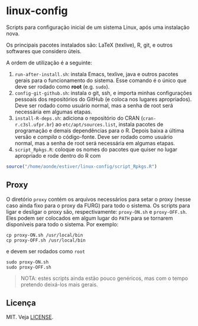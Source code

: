# linux-config

Scripts para configuração inicial de um sistema Linux, após uma
instalação nova.

Os principais pacotes instalados são: LaTeX (texlive), R, git, e outros
softwares que considero úteis. 

A ordem de utilização é a seguinte:

1. `run-after-install.sh`: instala Emacs, texlive, java  e outros
pacotes gerais para o funcionamento do sistema. Esse comando é o único
que deve ser rodado como **root** (e.g. `sudo`). 
2. `config-git-github.sh`: instala o git, ssh, e importa minhas
configurações pessoais dos repositórios do GitHub (e coloca nos lugares
apropriados). Deve ser rodado como usuário normal, mas a senha de root
será necessária em algumas etapas. 
3. `install-R-deps.sh`: adiciona o repositório do CRAN
(`cran-r.c3sl.ufpr.br`) ao `etc/apt/sources.list`, instala pacotes de
programação e demais dependências para o R. Depois baixa a última versão
e *compila* o código-fonte. Deve ser rodado como usuário normal, mas a
senha de root será necessária em algumas etapas. 
4. `script_Rpkgs.R`: coloque os nomes do pacotes que quiser no lugar
apropriado e rode dentro do R com

```r
source("/home/aonde/estiver/linux-config/script_Rpkgs.R")
```

## Proxy

O diretório `proxy` contém os arquivos necessários para setar o proxy
(nesse caso ainda fixo para o proxy da FURG) para todo o sistema. Os
scripts para ligar e desligar o proxy são, respectivamente:
`proxy-ON.sh` e `proxy-OFF.sh`. Eles podem ser colocados em algum lugar
do `PATH` para se tornarem disponíveis para todo o sistema. Por exemplo:

```shell
cp proxy-ON.sh /usr/local/bin
cp proxy-OFF.sh /usr/local/bin
```

e devem ser rodados como `root`

```shell
sudo proxy-ON.sh
sudo proxy-OFF.sh
```

> NOTA: estes scripts ainda estão pouco genéricos, mas com o tempo pretendo deixá-los mais gerais.

## Licença

MIT. Veja [LICENSE](LICENSE.md).
